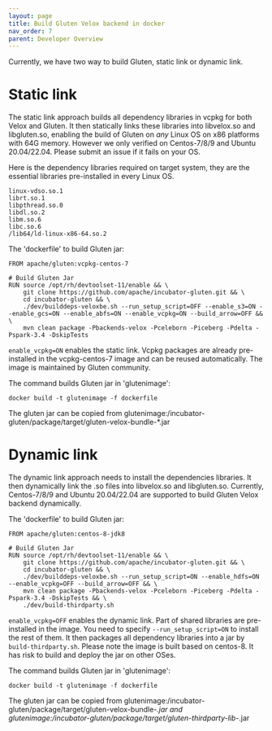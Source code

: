 ```yaml
---
layout: page
title: Build Gluten Velox backend in docker
nav_order: 7
parent: Developer Overview
---
```


Currently, we have two way to build Gluten, static link or dynamic link. 

# Static link
The static link approach builds all dependency libraries in vcpkg for both Velox and Gluten. It then statically links these libraries into libvelox.so and libgluten.so, enabling the build of Gluten on *any* Linux OS on x86 platforms with 64G memory. However we only verified on Centos-7/8/9 and Ubuntu 20.04/22.04. Please submit an issue if it fails on your OS.

Here is the dependency libraries required on target system, they are the essential libraries pre-installed in every Linux OS.
```
linux-vdso.so.1
librt.so.1
libpthread.so.0
libdl.so.2
libm.so.6
libc.so.6
/lib64/ld-linux-x86-64.so.2
```

The 'dockerfile' to build Gluten jar:

```
FROM apache/gluten:vcpkg-centos-7

# Build Gluten Jar
RUN source /opt/rh/devtoolset-11/enable && \
    git clone https://github.com/apache/incubator-gluten.git && \
    cd incubator-gluten && \
    ./dev/builddeps-veloxbe.sh --run_setup_script=OFF --enable_s3=ON --enable_gcs=ON --enable_abfs=ON --enable_vcpkg=ON --build_arrow=OFF && \
    mvn clean package -Pbackends-velox -Pceleborn -Piceberg -Pdelta -Pspark-3.4 -DskipTests
```
`enable_vcpkg=ON` enables the static link. Vcpkg packages are already pre-installed in the vcpkg-centos-7 image and can be reused automatically. The image is maintained by Gluten community.

The command builds Gluten jar in 'glutenimage':
```
docker build -t glutenimage -f dockerfile
```
The gluten jar can be copied from glutenimage:/incubator-gluten/package/target/gluten-velox-bundle-*.jar

# Dynamic link
The dynamic link approach needs to install the dependencies libraries. It then dynamically link the .so files into libvelox.so and libgluten.so. Currently, Centos-7/8/9 and
 Ubuntu 20.04/22.04 are supported to build Gluten Velox backend dynamically. 

The 'dockerfile' to build Gluten jar:

```
FROM apache/gluten:centos-8-jdk8

# Build Gluten Jar
RUN source /opt/rh/devtoolset-11/enable && \
    git clone https://github.com/apache/incubator-gluten.git && \
    cd incubator-gluten && \
    ./dev/builddeps-veloxbe.sh --run_setup_script=ON --enable_hdfs=ON --enable_vcpkg=OFF --build_arrow=OFF && \
    mvn clean package -Pbackends-velox -Pceleborn -Piceberg -Pdelta -Pspark-3.4 -DskipTests && \
    ./dev/build-thirdparty.sh
```
`enable_vcpkg=OFF` enables the dynamic link. Part of shared libraries are pre-installed in the image. You need to specify `--run_setup_script=ON` to install the rest of them. It then packages all dependency libraries into a jar by `build-thirdparty.sh`. 
Please note the image is built based on centos-8. It has risk to build and deploy the jar on other OSes.

The command builds Gluten jar in 'glutenimage':
```
docker build -t glutenimage -f dockerfile
```
The gluten jar can be copied from glutenimage:/incubator-gluten/package/target/gluten-velox-bundle-*.jar and glutenimage:/incubator-gluten/package/target/gluten-thirdparty-lib-*.jar
